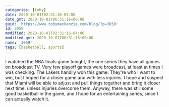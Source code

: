 ```yaml
---
categories: [toby]
date: 2020-10-01T02:31:16-04:00
date_gmt: 2020-10-01T06:31:16+00:00
guid: 'https://www.tobymackenzie.com/blog/?p=3059'
id: 3059
modified: 2020-10-01T02:31:16-04:00
modified_gmt: 2020-10-01T06:31:16+00:00
name: '3059'
tags: [basketball, sports]
---
```


I watched the NBA finals game tonight, the one series they have all games on broadcast TV.<!--more-->  Very few playoff games were broadcast, at least at times I was checking.  The Lakers handily won this game.  They're who I want to win, but I hoped for a closer game and with less injuries.  I hope and suspect that Miami will be able to adjust and pull things together and bring it closer next time, unless injuries overcome them.  Anyway, there was still some good basketball in the game, and I hope for an entertaining series, since I can actually watch it.
